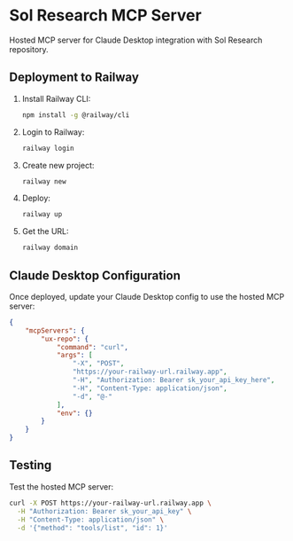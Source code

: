 # Sol Research MCP Server

Hosted MCP server for Claude Desktop integration with Sol Research repository.

## Deployment to Railway

1. Install Railway CLI:
   ```bash
   npm install -g @railway/cli
   ```

2. Login to Railway:
   ```bash
   railway login
   ```

3. Create new project:
   ```bash
   railway new
   ```

4. Deploy:
   ```bash
   railway up
   ```

5. Get the URL:
   ```bash
   railway domain
   ```

## Claude Desktop Configuration

Once deployed, update your Claude Desktop config to use the hosted MCP server:

```json
{
	"mcpServers": {
		"ux-repo": {
			"command": "curl",
			"args": [
				"-X", "POST",
				"https://your-railway-url.railway.app",
				"-H", "Authorization: Bearer sk_your_api_key_here",
				"-H", "Content-Type: application/json",
				"-d", "@-"
			],
			"env": {}
		}
	}
}
```

## Testing

Test the hosted MCP server:

```bash
curl -X POST https://your-railway-url.railway.app \
  -H "Authorization: Bearer sk_your_api_key" \
  -H "Content-Type: application/json" \
  -d '{"method": "tools/list", "id": 1}'
```
